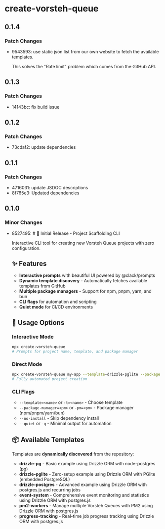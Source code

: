 # create-vorsteh-queue

## 0.1.4

### Patch Changes

- 9543593: use static json list from our own website to fetch the available templates.

  This solves the "Rate limit" problem which comes from the GitHub API.

## 0.1.3

### Patch Changes

- 14143bc: fix build issue

## 0.1.2

### Patch Changes

- 73cdaf2: update dependencies

## 0.1.1

### Patch Changes

- 4716031: update JSDOC descriptions
- 8f765e3: Updated dependencies

## 0.1.0

### Minor Changes

- 8527495: # 🚀 Initial Release - Project Scaffolding CLI

  Interactive CLI tool for creating new Vorsteh Queue projects with zero configuration.

  ## ✨ Features
  - **Interactive prompts** with beautiful UI powered by @clack/prompts
  - **Dynamic template discovery** - Automatically fetches available templates from GitHub
  - **Multiple package managers** - Support for npm, pnpm, yarn, and bun
  - **CLI flags** for automation and scripting
  - **Quiet mode** for CI/CD environments

  ## 🎯 Usage Options

  ### Interactive Mode

  ```bash
  npx create-vorsteh-queue
  # Prompts for project name, template, and package manager
  ```

  ### Direct Mode

  ```bash
  npx create-vorsteh-queue my-app --template=drizzle-pglite --package-manager=pnpm --no-install
  # Fully automated project creation
  ```

  ### CLI Flags
  - `--template=<name>` or `-t=<name>` - Choose template
  - `--package-manager=<pm>` or `-pm=<pm>` - Package manager (npm/pnpm/yarn/bun)
  - `--no-install` - Skip dependency install
  - `--quiet` or `-q` - Minimal output for automation

  ## 📦 Available Templates

  Templates are **dynamically discovered** from the repository:
  - **drizzle-pg** - Basic example using Drizzle ORM with node-postgres (pg)
  - **drizzle-pglite** - Zero-setup example using Drizzle ORM with PGlite (embedded PostgreSQL)
  - **drizzle-postgres** - Advanced example using Drizzle ORM with postgres.js and recurring jobs
  - **event-system** - Comprehensive event monitoring and statistics using Drizzle ORM with postgres.js
  - **pm2-workers** - Manage multiple Vorsteh Queues with PM2 using Drizzle ORM with postgres.js
  - **progress-tracking** - Real-time job progress tracking using Drizzle ORM with postgres.js
